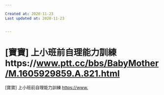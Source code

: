 ```yaml
---

Created at: 2020-11-23
Last updated at: 2020-11-23


---
```


# [寶寶] 上小班前自理能力訓練https://www.ptt.cc/bbs/BabyMother/M.1605929859.A.821.html


\[寶寶\] 上小班前自理能力訓練
<https://>[www.](http://www.ptt.cc/bbs/BabyMother/M.1605929859.A.821.html)

